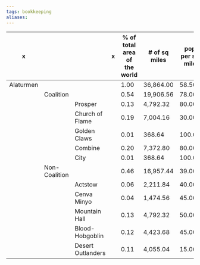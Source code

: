 ```yaml
---
tags: bookkeeping
aliases:
---
```



| x         |               |                   | x | % of total area of the world | # of sq miles | pop per sq mile | total pop    | % of claimed land used |
|-----------|---------------|-------------------|---|------------------------------|---------------|-----------------|--------------|------------------------|
| Alaturmen |               |                   |   | 1.00                         | 36,864.00     | 58.50           | 2,156,544.00 | 0.33                   |
|           | Coalition     |                   |   | 0.54                         | 19,906.56     | 78.00           | 1,552,711.68 | 0.43                   |
|           |               | Prosper           |   | 0.13                         | 4,792.32      | 80.00           | 383,385.60   | 0.44                   |
|           |               | Church of Flame   |   | 0.19                         | 7,004.16      | 30.00           | 210,124.80   | 0.17                   |
|           |               | Golden Claws      |   | 0.01                         | 368.64        | 100.00          | 36,864.00    | 0.56                   |
|           |               | Combine           |   | 0.20                         | 7,372.80      | 80.00           | 589,824.00   | 0.44                   |
|           |               | City              |   | 0.01                         | 368.64        | 100.00          | 36,864.00    | 0.56                   |
|           | Non-Coalition |                   |   | 0.46                         | 16,957.44     | 39.00           | 661,340.16   | 0.22                   |
|           |               | Actstow           |   | 0.06                         | 2,211.84      | 40.00           | 88,473.60    | 0.22                   |
|           |               | Cenva Minyo       |   | 0.04                         | 1,474.56      | 45.00           | 66,355.20    | 0.25                   |
|           |               | Mountain Hall     |   | 0.13                         | 4,792.32      | 50.00           | 239,616.00   | 0.28                   |
|           |               | Blood-Hobgoblin   |   | 0.12                         | 4,423.68      | 45.00           | 199,065.60   | 0.25                   |
|           |               | Desert Outlanders |   | 0.11                         | 4,055.04      | 15.00           | 60,825.60    | 0.08                   |



